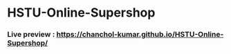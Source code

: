 # HSTU-Online-Supershop

### Live preview : https://chanchol-kumar.github.io/HSTU-Online-Supershop/
